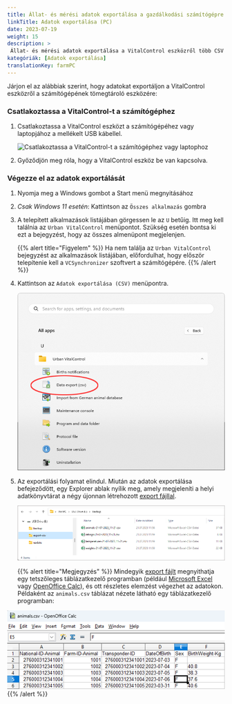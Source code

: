 ```yaml
---
title: Állat- és mérési adatok exportálása a gazdálkodási számítógépre
linkTitle: Adatok exportálása (PC)
date: 2023-07-19
weight: 15
description: >
 Állat- és mérési adatok exportálása a VitalControl eszközről több CSV fájlba
kategóriák: [Adatok exportálása]
translationKey: farmPC
---
```

Járjon el az alábbiak szerint, hogy adatokat exportáljon a VitalControl eszközről a számítógépének tömegtároló eszközére:

### Csatlakoztassa a VitalControl-t a számítógéphez

1. Csatlakoztassa a VitalControl eszközt a számítógépéhez vagy laptopjához a mellékelt USB kábellel.

   ![Csatlakoztassa a VitalControl-t a számítógéphez vagy laptophoz](/images/synchronisation/connect-to-pc.svg "Csatlakoztassa a VitalControl-t a számítógéphez")

1. Győződjön meg róla, hogy a VitalControl eszköz be van kapcsolva.

### Végezze el az adatok exportálását

1. Nyomja meg a Windows gombot a Start menü megnyitásához

1. *Csak Windows 11 esetén*: Kattintson az `Összes alkalmazás` gombra

1. A telepített alkalmazások listájában görgessen le az `U` betűig. Itt meg kell találnia az `Urban VitalControl` menüpontot. Szükség esetén bontsa ki ezt a bejegyzést, hogy az összes almenüpont megjelenjen.

   {{% alert title="Figyelem" %}}
Ha nem találja az `Urban VitalControl` bejegyzést az alkalmazások listájában, előfordulhat, hogy először telepítenie kell a `VCSynchronizer` szoftvert a számítógépére.
   {{% /alert %}}

1. Kattintson az `Adatok exportálása (CSV)` menüpontra.

   ![Windows Start menü, Urban VitalControl (VCSynchronizer) menüpont](../vcsynchronizer/images/data-export/data-export.png "Windows start menü, VitalControl")

1. Az exportálási folyamat elindul. Miután az adatok exportálása befejeződött, egy Explorer ablak nyílik meg, amely megjeleníti a helyi adatkönyvtárat a négy újonnan létrehozott [export fájllal](../../data-export/export-files/).

   ![Helyi adatkönyvtár export fájlokkal](../../data-export/images/export-files.png "Export fájlok, helyileg tárolva")

   {{% alert title="Megjegyzés" %}}
  Mindegyik [export fájlt](../../data-export/export-files/) megnyithatja egy tetszőleges táblázatkezelő programban (például [Microsoft Excel](https://products.office.com/excel) vagy [OpenOffice Calc](https://www.openoffice.org/)), és ott részletes elemzést végezhet az adatokon. Példaként az `animals.csv` táblázat nézete látható egy táblázatkezelő programban:


  ![Exportált állatadatok táblázata táblázatkezelő szoftverben megnyitva](../../data-export/images/animals.png "Táblázatkezelő szoftver állatadatokkal")
   {{% /alert %}}
